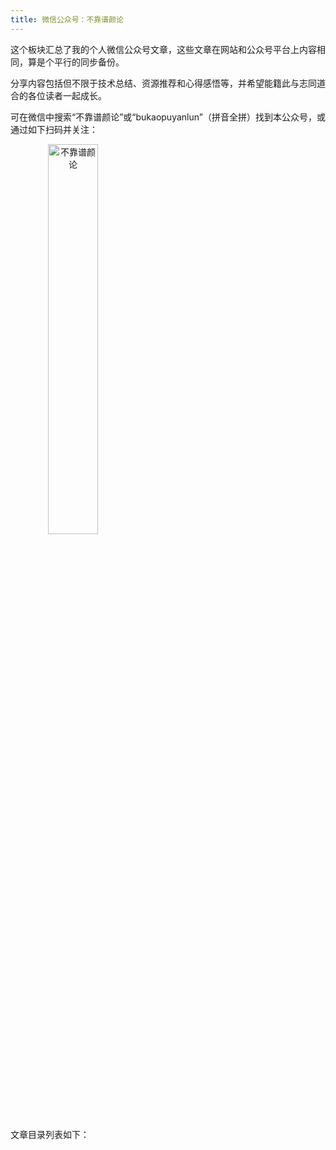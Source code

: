 ```yaml
---
title: 微信公众号：不靠谱颜论
---
```


这个板块汇总了我的个人微信公众号文章，这些文章在网站和公众号平台上内容相同，算是个平行的同步备份。

分享内容包括但不限于技术总结、资源推荐和心得感悟等，并希望能籍此与志同道合的各位读者一起成长。

可在微信中搜索“不靠谱颜论”或“bukaopuyanlun”（拼音全拼）找到本公众号，或通过如下扫码并关注：

<a href="/images/bukaopuyanlun-qrcode.jpg" style="text-align:center">
<img alt="不靠谱颜论" src="/images/bukaopuyanlun-qrcode.jpg" style="width:40%;max-width:200px;height:auto">
</a>

文章目录列表如下：
